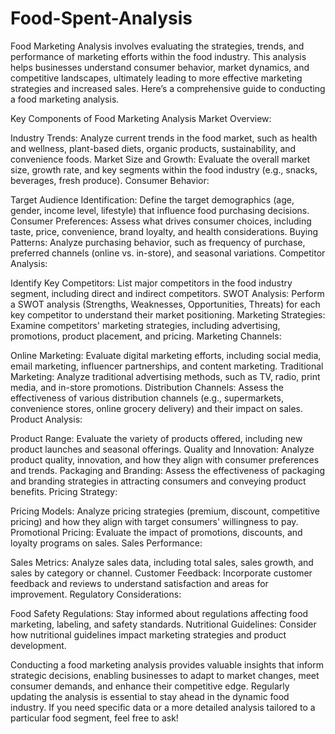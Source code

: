 # Food-Spent-Analysis
Food Marketing Analysis involves evaluating the strategies, trends, and performance of marketing efforts within the food industry. This analysis helps businesses understand consumer behavior, market dynamics, and competitive landscapes, ultimately leading to more effective marketing strategies and increased sales. Here’s a comprehensive guide to conducting a food marketing analysis.

Key Components of Food Marketing Analysis
Market Overview:

Industry Trends: Analyze current trends in the food market, such as health and wellness, plant-based diets, organic products, sustainability, and convenience foods.
Market Size and Growth: Evaluate the overall market size, growth rate, and key segments within the food industry (e.g., snacks, beverages, fresh produce).
Consumer Behavior:

Target Audience Identification: Define the target demographics (age, gender, income level, lifestyle) that influence food purchasing decisions.
Consumer Preferences: Assess what drives consumer choices, including taste, price, convenience, brand loyalty, and health considerations.
Buying Patterns: Analyze purchasing behavior, such as frequency of purchase, preferred channels (online vs. in-store), and seasonal variations.
Competitor Analysis:

Identify Key Competitors: List major competitors in the food industry segment, including direct and indirect competitors.
SWOT Analysis: Perform a SWOT analysis (Strengths, Weaknesses, Opportunities, Threats) for each key competitor to understand their market positioning.
Marketing Strategies: Examine competitors' marketing strategies, including advertising, promotions, product placement, and pricing.
Marketing Channels:

Online Marketing: Evaluate digital marketing efforts, including social media, email marketing, influencer partnerships, and content marketing.
Traditional Marketing: Analyze traditional advertising methods, such as TV, radio, print media, and in-store promotions.
Distribution Channels: Assess the effectiveness of various distribution channels (e.g., supermarkets, convenience stores, online grocery delivery) and their impact on sales.
Product Analysis:

Product Range: Evaluate the variety of products offered, including new product launches and seasonal offerings.
Quality and Innovation: Analyze product quality, innovation, and how they align with consumer preferences and trends.
Packaging and Branding: Assess the effectiveness of packaging and branding strategies in attracting consumers and conveying product benefits.
Pricing Strategy:

Pricing Models: Analyze pricing strategies (premium, discount, competitive pricing) and how they align with target consumers' willingness to pay.
Promotional Pricing: Evaluate the impact of promotions, discounts, and loyalty programs on sales.
Sales Performance:

Sales Metrics: Analyze sales data, including total sales, sales growth, and sales by category or channel.
Customer Feedback: Incorporate customer feedback and reviews to understand satisfaction and areas for improvement.
Regulatory Considerations:

Food Safety Regulations: Stay informed about regulations affecting food marketing, labeling, and safety standards.
Nutritional Guidelines: Consider how nutritional guidelines impact marketing strategies and product development.

Conducting a food marketing analysis provides valuable insights that inform strategic decisions, enabling businesses to adapt to market changes, meet consumer demands, and enhance their competitive edge. Regularly updating the analysis is essential to stay ahead in the dynamic food industry. If you need specific data or a more detailed analysis tailored to a particular food segment, feel free to ask!
